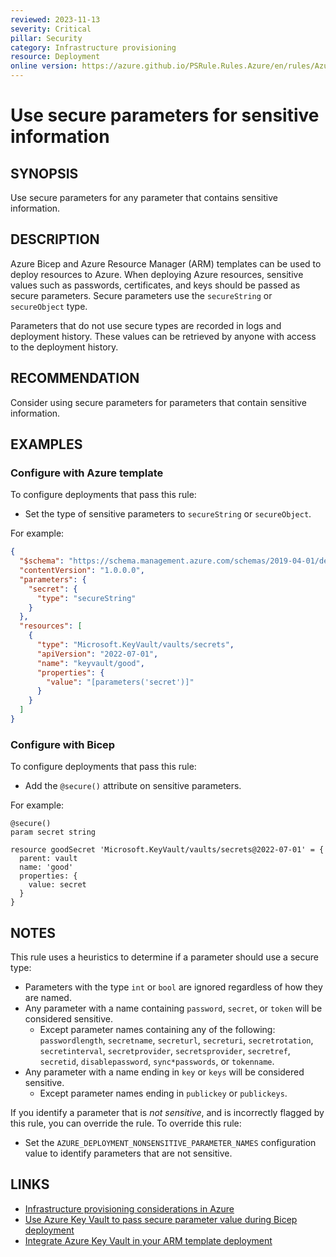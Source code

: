 ```yaml
---
reviewed: 2023-11-13
severity: Critical
pillar: Security
category: Infrastructure provisioning
resource: Deployment
online version: https://azure.github.io/PSRule.Rules.Azure/en/rules/Azure.Deployment.SecureParameter/
---
```


# Use secure parameters for sensitive information

## SYNOPSIS

Use secure parameters for any parameter that contains sensitive information.

## DESCRIPTION

Azure Bicep and Azure Resource Manager (ARM) templates can be used to deploy resources to Azure.
When deploying Azure resources, sensitive values such as passwords, certificates, and keys should be passed as secure parameters.
Secure parameters use the `secureString` or `secureObject` type.

Parameters that do not use secure types are recorded in logs and deployment history.
These values can be retrieved by anyone with access to the deployment history.

## RECOMMENDATION

Consider using secure parameters for parameters that contain sensitive information.

## EXAMPLES

### Configure with Azure template

To configure deployments that pass this rule:

- Set the type of sensitive parameters to `secureString` or `secureObject`.

For example:

```json
{
  "$schema": "https://schema.management.azure.com/schemas/2019-04-01/deploymentTemplate.json#",
  "contentVersion": "1.0.0.0",
  "parameters": {
    "secret": {
      "type": "secureString"
    }
  },
  "resources": [
    {
      "type": "Microsoft.KeyVault/vaults/secrets",
      "apiVersion": "2022-07-01",
      "name": "keyvault/good",
      "properties": {
        "value": "[parameters('secret')]"
      }
    }
  ]
}
```

### Configure with Bicep

To configure deployments that pass this rule:

- Add the `@secure()` attribute on sensitive parameters.

For example:

```bicep
@secure()
param secret string

resource goodSecret 'Microsoft.KeyVault/vaults/secrets@2022-07-01' = {
  parent: vault
  name: 'good'
  properties: {
    value: secret
  }
}
```

## NOTES

This rule uses a heuristics to determine if a parameter should use a secure type:

- Parameters with the type `int` or `bool` are ignored regardless of how they are named.
- Any parameter with a name containing `password`, `secret`, or `token` will be considered sensitive.
  - Except parameter names containing any of the following:
    `passwordlength`, `secretname`, `secreturl`, `secreturi`, `secretrotation`, `secretinterval`, `secretprovider`,
    `secretsprovider`, `secretref`, `secretid`, `disablepassword`, `sync*passwords`, or `tokenname`.
- Any parameter with a name ending in `key` or `keys` will be considered sensitive.
  - Except parameter names ending in `publickey` or `publickeys`.

If you identify a parameter that is _not sensitive_, and is incorrectly flagged by this rule, you can override the rule.
To override this rule:

- Set the `AZURE_DEPLOYMENT_NONSENSITIVE_PARAMETER_NAMES` configuration value to identify parameters that are not sensitive.

## LINKS

- [Infrastructure provisioning considerations in Azure](https://learn.microsoft.com/azure/architecture/framework/security/deploy-infrastructure)
- [Use Azure Key Vault to pass secure parameter value during Bicep deployment](https://learn.microsoft.com/azure/azure-resource-manager/bicep/key-vault-parameter)
- [Integrate Azure Key Vault in your ARM template deployment](https://learn.microsoft.com/azure/azure-resource-manager/templates/template-tutorial-use-key-vault#edit-the-parameters-file)
